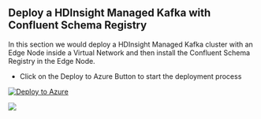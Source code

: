 ## Deploy a HDInsight Managed Kafka with Confluent Schema Registry 

In this section we would deploy a  HDInsight Managed Kafka  cluster with an Edge Node inside a Virtual Network and then install the Confluent Schema Registry in the Edge Node.  

 - Click on the Deploy to Azure Button to start the deployment process

[![Deploy to Azure](https://aka.ms/deploytoazurebutton)](https://portal.azure.com/#create/Microsoft.Template/uri/https%3A%2F%2Fraw.githubusercontent.com%2Farnabganguly%2FKafkaschemaregistry%2Fmaster%2Fazuredeploy.json
)
<a  href="http://armviz.io/#/load=[https://raw.githubusercontent.com/arnabganguly/Kafkaschemaregistry/master/azuredeploy.json](https://raw.githubusercontent.com/arnabganguly/Kafkaschemaregistry/master/azuredeploy.json)"  target="_blank">

<img src="http://armviz.io/visualizebutton.png"/>
</a>


<!--stackedit_data:
eyJoaXN0b3J5IjpbLTE0MzcxMTc3NjUsMTIzOTYyNTAzNSwxNj
c0NDE1NDYzXX0=
-->